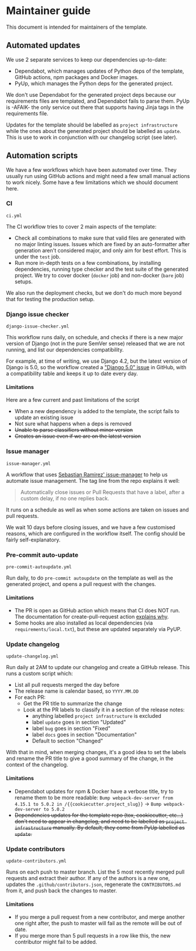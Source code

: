 # Maintainer guide

This document is intended for maintainers of the template.

## Automated updates

We use 2 separate services to keep our dependencies up-to-date:

- Dependabot, which manages updates of Python deps of the template, GitHub actions, npm packages and Docker images.
- PyUp, which manages the Python deps for the generated project.

We don't use Dependabot for the generated project deps because our requirements files are templated, and Dependabot fails to parse them. PyUp is -AFAIK- the only service out there that supports having Jinja tags in the requirements file.

Updates for the template should be labelled as `project infrastructure` while the ones about the generated project should be labelled as `update`. This is use to work in conjunction with our changelog script (see later).

## Automation scripts

We have a few workflows which have been automated over time. They usually run using GitHub actions and might need a few small manual actions to work nicely. Some have a few limitations which we should document here.

### CI

`ci.yml`

The CI workflow tries to cover 2 main aspects of the template:

- Check all combinations to make sure that valid files are generated with no major linting issues. Issues which are fixed by an auto-formatter after generation aren't considered major, and only aim for best effort. This is under the `test` job.
- Run more in-depth tests on a few combinations, by installing dependencies, running type checker and the test suite of the generated project. We try to cover docker (`docker` job) and non-docker (`bare` job) setups.

We also run the deployment checks, but we don't do much more beyond that for testing the production setup.

### Django issue checker

`django-issue-checker.yml`

This workflow runs daily, on schedule, and checks if there is a new major version of Django (not in the pure SemVer sense) released that we are not running, and list our dependencies compatibility.

For example, at time of writing, we use Django 4.2, but the latest version of Django is 5.0, so the workflow created a ["Django 5.0" issue](https://github.com/khulnasoft/djinit/issues/4724) in GitHub, with a compatibility table and keeps it up to date every day.

#### Limitations

Here are a few current and past limitations of the script

- When a new dependency is added to the template, the script fails to update an existing issue
- Not sure what happens when a deps is removed
- ~~Unable to parse classifiers without minor version~~
- ~~Creates an issue even if we are on the latest version~~

### Issue manager

`issue-manager.yml`

A workflow that uses [Sebastian Ramirez' issue-manager](https://github.com/tiangolo/issue-manager) to help us automate issue management. The tag line from the repo explains it well:

> Automatically close issues or Pull Requests that have a label, after a custom delay, if no one replies back.

It runs on a schedule as well as when some actions are taken on issues and pull requests.

We wait 10 days before closing issues, and we have a few customised reasons, which are configured in the workflow itself. The config should be fairly self-explanatory.

### Pre-commit auto-update

`pre-commit-autoupdate.yml`

Run daily, to do `pre-commit autoupdate` on the template as well as the generated project, and opens a pull request with the changes.

#### Limitations

- The PR is open as GitHub action which means that CI does NOT run. The documentation for create-pull-request action [explains why](https://github.com/peter-evans/create-pull-request/blob/main/docs/concepts-guidelines.md#triggering-further-workflow-runs).
- Some hooks are also installed as local dependencies (via `requirements/local.txt`), but these are updated separately via PyUP.

### Update changelog

`update-changelog.yml`

Run daily at 2AM to update our changelog and create a GitHub release. This runs a custom script which:

- List all pull requests merged the day before
- The release name is calendar based, so `YYYY.MM.DD`
- For each PR:
  - Get the PR title to summarize the change
  - Look at the PR labels to classify it in a section of the release notes:
    - anything labelled `project infrastructure` is excluded
    - label `update` goes in section "Updated"
    - label `bug` goes in section "Fixed"
    - label `docs` goes in section "Documentation"
    - Default to section "Changed"

With that in mind, when merging changes, it's a good idea to set the labels and rename the PR title to give a good summary of the change, in the context of the changelog.

#### Limitations

- Dependabot updates for npm & Docker have a verbose title, try to rename them to be more readable: `Bump webpack-dev-server from 4.15.1 to 5.0.2 in /{{cookiecutter.project_slug}}` -> `Bump webpack-dev-server to 5.0.2`
- ~~Dependencies updates for the template repo (tox, cookiecutter, etc...) don't need to appear in changelog, and need to be labelled as `project infrastructure` manually. By default, they come from PyUp labelled as `update`.~~

### Update contributors

`update-contributors.yml`

Runs on each push to master branch. List the 5 most recently merged pull requests and extract their author. If any of the authors is a new one, updates the `.github/contributors.json`, regenerate the `CONTRIBUTORS.md` from it, and push back the changes to master.

#### Limitations

- If you merge a pull request from a new contributor, and merge another one right after, the push to master will fail as the remote will be out of date.
- If you merge more than 5 pull requests in a row like this, the new contributor might fail to be added.
